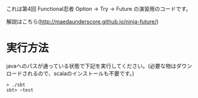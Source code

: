 これは第4回 Functional忍者 Option → Try → Future の演習用のコードです。

解説はこちら(http://maedaunderscore.github.io/ninja-future/)

# 実行方法
javaへのパスが通っている状態で下記を実行してください。(必要な物はダウンロードされるので、scalaのインストールも不要です。)

    > ./sbt
    sbt> ~test


